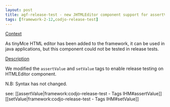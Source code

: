 ```yaml
---
layout: post
title: agf-release-test - new JHTMLEditor component support for assertValue and setValue tags
tags: [framework-2-12,codjo-release-test]
---
```

<u>Context</u>

As tinyMce HTML editor has been added to the framework, it can be used in java applications, but this component could not be tested in release tests.

<u>Description</u>

We modified the ```assertValue``` and ```setValue``` tags to enable release testing on HTMLEditor component.

N.B: Syntax has not changed.

see: 
 [[assertValue|framework:codjo-release-test - Tags IHM#assertValue]]
 [[setValue|framework:codjo-release-test - Tags IHM#setValue]]
 